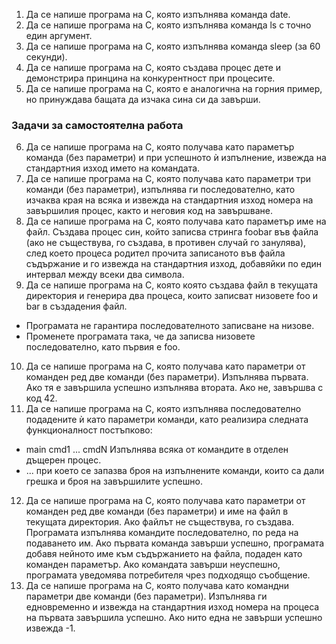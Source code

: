 1. Да се напише програма на C, която изпълнява команда date.
2. Да се напише програма на C, която изпълнява команда ls с точно един аргумент.
3. Да се напише програма на C, която изпълнява команда sleep (за 60 секунди).
4. Да се напише програма на C, която създава процес дете и демонстрира принцина на конкурентност при процесите.
5. Да се напише програма на C, която е аналогична на горния пример, но принуждава бащата да изчака сина си да завърши.

### Задачи за самостоятелна работа
6. Да се напише програма на С, която получава като параметър команда (без параметри) и при успешното ѝ изпълнение, извежда на стандартния изход името на командата.
7. Да се напише програма на С, която получава като параметри три команди (без параметри), изпълнява ги последователно, като изчаква края на всяка и извежда на 
стандартния изход номера на завършилия процес, както и неговия код на завършване.
8. Да се напише програма на С, която получава като параметър име на файл. Създава процес син, който записва стринга foobar във файла (ако не съществува, го създава,
в противен случай го занулява), след което процеса родител прочита записаното във файла съдържание и го извежда на стандартния изход, добавяйки по един интервал 
между всеки два символа.
9. Да се напише програма на C, която която създава файл в текущата директория и генерира два процесa, които записват низовете foo и bar в създадения файл.
* Програмата не гарантира последователното записване на низове.
* Променете програмата така, че да записва низовете последователно, като първия е foo.
10. Да се напише програма на C, която получава като параметри от команден ред две команди (без параметри). Изпълнява първата. Ако тя е завършила успешно изпълнява 
втората. Ако не, завършва с код 42.
11. Да се напише програма на C, която изпълнява последователно подадените ѝ като параметри команди, като реализира следната функционалност постъпково:
* main cmd1 ... cmdN Изпълнява всяка от командите в отделен дъщерен процес.
* ... при което се запазва броя на изпълнените команди, които са дали грешка и броя на завършилите успешно.
12. Да се напише програма на C, която получава като параметри от команден ред две команди (без параметри) и име на файл в текущата директория. Ако файлът не 
съществува, го създава. Програмата изпълнява командите последователно, по реда на подаването им. Ако първата команда завърши успешно, програмата добавя нейното име 
към съдържанието на файла, подаден като команден параметър. Ако командата завърши неуспешно, програмата уведомява потребителя чрез подходящо съобщение.
13. Да се напише програма на C, която получава като командни параметри две команди (без параметри). Изпълнява ги едновременно и извежда на стандартния изход номера 
на процеса на първата завършила успешно. Ако нито една не завърши успешно извежда -1.
